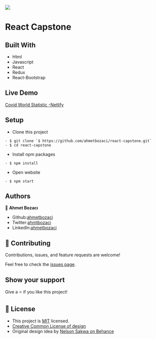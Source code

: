 ![](https://img.shields.io/badge/Microverse-blueviolet)

# React Capstone

## Built With

- Html
- Javascript
- React
- Redux
- React-Bootstrap

## Live Demo

[Covid World Statistic -Netlify](https://covid-world-statistic.netlify.app/)


## Setup
- Clone this project
```
- $ git clone `$ https://github.com/ahmetbozaci/react-capstone.git`
- $ cd react-capstone
```
- Install npm packages
```
- $ npm install
```
- Open website
```
- $ npm start
```
## Authors

👤 **Ahmet Bozacı**
- Github:[ahmetbozaci](https://github.com/ahmetbozaci)
- Twitter:[ahmtbozaci](https://twitter.com/ahmtbozaci)
- LinkedIn:[ahmetbozaci](https://www.linkedin.com/in/ahmetbozaci/)

## 🤝 Contributing

Contributions, issues, and feature requests are welcome!

Feel free to check the [issues page](../../issues/).

## Show your support

Give a ⭐️ if you like this project!

## 📝 License

* This project is [MIT](./LICENSE) licensed.
* [Creative Common License of design](https://creativecommons.org/licenses/by-nc/4.0/)
* Original design idea by [Nelson Sakwa on Behance](https://www.behance.net/sakwadesignstudio)